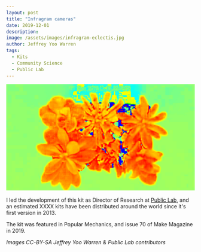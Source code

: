 ```yaml
---
layout: post
title: "Infragram cameras"
date: 2019-12-01
description: 
image: /assets/images/infragram-eclectis.jpg
author: Jeffrey Yoo Warren
tags: 
  - Kits
  - Community Science
  - Public Lab
---
```




![a false-color image of two small plants side by side with leaves radiating outward; in rainbow colors like a heat map](/assets/images/infragram-1.png)

I led the development of this kit as Director of Research at [Public Lab](https://publiclab.org/), and an estimated XXXX kits have been distributed around the world since it's first version in 2013.

The kit was featured in Popular Mechanics, and issue 70 of Make Magazine in 2019.

<!-- Request a workshop -->

_Images CC-BY-SA Jeffrey Yoo Warren & Public Lab contributors_
